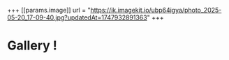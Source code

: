 +++
[[params.image]]
url = "https://ik.imagekit.io/ubp64igya/photo_2025-05-20_17-09-40.jpg?updatedAt=1747932891363"
+++
# Gallery !

